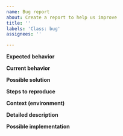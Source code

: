 ```yaml
---
name: Bug report
about: Create a report to help us improve
title: ''
labels: 'Class: bug'
assignees: ''

---
```


<!--- Provide a general summary of the issue in the Title above -->

<!--- Try to meticulously explain issue that you experience -->
<!--- it will be very helpful for reviewers and developers -->

**Expected behavior**
<!--- Tell us what should happen -->

**Current behavior**
<!--- Tell us what happens instead of the expected behavior -->

**Possible solution**
<!--- Not obligatory, but suggest a fix/reason for the bug, -->

**Steps to reproduce**
<!--- Provide a link to a live example, or an unambiguous set of steps to -->
<!--- reproduce this bug. Include code to reproduce, if relevant -->

**Context (environment)**
<!--- How has this issue affected you? What are you trying to accomplish? -->
<!--- Providing context helps us come up with a solution that is most useful in the real world -->

**Detailed description**
<!--- Provide a detailed description of the change or addition you are proposing -->

**Possible implementation**
<!--- Not obligatory, but suggest an idea for implementing addition or change -->
